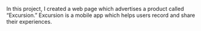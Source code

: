In this project, I created a web page which advertises a product called “Excursion.” 
Excursion is a mobile app which helps users record and share their experiences.
